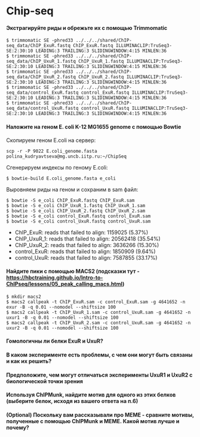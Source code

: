 # Chip-seq

#### Экстрагируйте риды и обрежьте их с помощью Trimmomatic
```
$ trimmomatic SE -phred33 ../../../shared/ChIP-seq_data/ChIP_ExuR.fastq ChIP_ExuR.fastq ILLUMINACLIP:TruSeq3-SE:2:30:10 LEADING:3 TRAILING:3 SLIDINGWINDOW:4:15 MINLEN:36
$ trimmomatic SE -phred33 ../../../shared/ChIP-seq_data/ChIP_UxuR_1.fastq ChIP_UxuR_1.fastq ILLUMINACLIP:TruSeq3-SE:2:30:10 LEADING:3 TRAILING:3 SLIDINGWINDOW:4:15 MINLEN:36
$ trimmomatic SE -phred33 ../../../shared/ChIP-seq_data/ChIP_UxuR_2.fastq ChIP_UxuR_2.fastq ILLUMINACLIP:TruSeq3-SE:2:30:10 LEADING:3 TRAILING:3 SLIDINGWINDOW:4:15 MINLEN:36
$ trimmomatic SE -phred33 ../../../shared/ChIP-seq_data/control_ExuR.fastq control_ExuR.fastq ILLUMINACLIP:TruSeq3-SE:2:30:10 LEADING:3 TRAILING:3 SLIDINGWINDOW:4:15 MINLEN:36
$ trimmomatic SE -phred33 ../../../shared/ChIP-seq_data/control_UxuR.fastq control_UxuR.fastq ILLUMINACLIP:TruSeq3-SE:2:30:10 LEADING:3 TRAILING:3 SLIDINGWINDOW:4:15 MINLEN:36
```
#### Наложите на геном E. coli K-12 MG1655 genome с помощью Bowtie

Скопируем геном E.coli на сервер:
```
scp -r -P 9022 E.coli_genome.fasta  polina_kudryavtseva@mg.uncb.iitp.ru:~/ChipSeq
```
Сгенерируем индексы по геному E.coli:
```
$ bowtie-build E.coli_genome.fasta e_coli
```

Выровняем риды на геном и сохраним в sam файл:
```
$ bowtie -S e_coli ChIP_ExuR.fastq ChIP_ExuR.sam
$ bowtie -S e_coli ChIP_UxuR_1.fastq ChIP_UxuR_1.sam
$ bowtie -S e_coli ChIP_UxuR_2.fastq ChIP_UxuR_2.sam
$ bowtie -S e_coli control_ExuR.fastq control_ExuR.sam
$ bowtie -S e_coli control_UxuR.fastq control_UxuR.sam
```
- ChIP_ExuR: reads that failed to align: 1159025 (5.37%)
- ChIP_UxuR_1: reads that failed to align: 20562418 (35.54%)
- ChIP_UxuR_2: reads that failed to align: 3636266 (15.30%)
- control_ExuR: reads that failed to align: 1850909 (9.64%)
- control_UxuR: reads that failed to align: 7587855 (33.17%)

#### Найдите пики с помощью MACS2 (подсказки тут - https://hbctraining.github.io/Intro-to-ChIPseq/lessons/05_peak_calling_macs.html) 
```
$ mkdir macs2
$ macs2 callpeak -t ChIP_ExuR.sam -c control_ExuR.sam -g 4641652 -n exur -B -q 0.01 --nomodel --shiftsize 100
$ macs2 callpeak -t ChIP_UxuR_1.sam -c control_UxuR.sam -g 4641652 -n uxur1 -B -q 0.01 --nomodel --shiftsize 100
$ macs2 callpeak -t ChIP_UxuR_2.sam -c control_UxuR.sam -g 4641652 -n uxur2 -B -q 0.01 --nomodel --shiftsize 100
```
#### Гомологичны ли белки ExuR и UxuR? 
#### В каком эксперименте есть проблемы, с чем они могут быть связаны и как их решить? 
#### Предположите, чем могут отличаться эксперименты UxuR1 и UxuR2 с биологической точки зрения 
#### Используя ChIPMunk, найдите мотив для одного из этих белков (выберите белок, исходя из вашего ответа на п.6) 
#### (Optional) Поскольку вам рассказывали про МЕМE - сравните мотивы, полученные с помощью ChIPMunk и МЕМЕ. Какой мотив лучше и почему?

